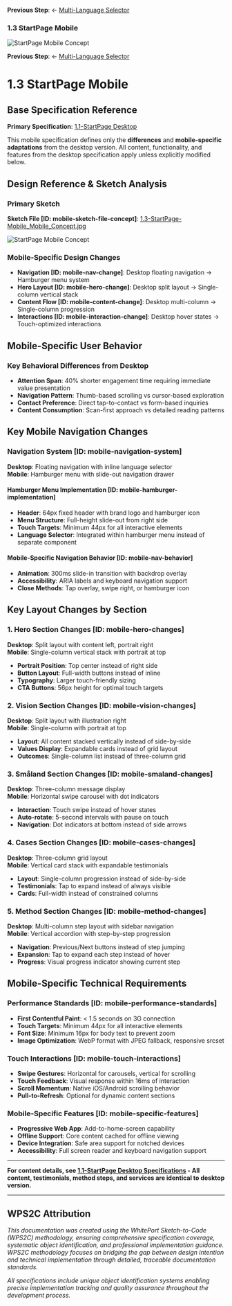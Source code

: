 **Previous Step**: ← [Multi-Language Selector](../1.2-Multi-Language-Selector/1.2-Multi-Language-Selector.md)

### 1.3 StartPage Mobile

![StartPage Mobile Concept](Sketches/1.3-StartPage-Mobile_Mobile_Concept.jpg)

**Previous Step**: ← [Multi-Language Selector](../1.2-Multi-Language-Selector/1.2-Multi-Language-Selector.md)

# 1.3 StartPage Mobile

## Base Specification Reference

**Primary Specification**: [1.1-StartPage Desktop](../1.1-StartPage/1.1-StartPage.md)

This mobile specification defines only the **differences** and **mobile-specific adaptations** from the desktop version. All content, functionality, and features from the desktop specification apply unless explicitly modified below.

## Design Reference & Sketch Analysis

### Primary Sketch
**Sketch File [ID: mobile-sketch-file-concept]**: [1.3-StartPage-Mobile_Mobile_Concept.jpg](Sketches/1.3-StartPage-Mobile_Mobile_Concept.jpg)

![StartPage Mobile Concept](Sketches/1.3-StartPage-Mobile_Mobile_Concept.jpg)

### Mobile-Specific Design Changes
- **Navigation [ID: mobile-nav-change]**: Desktop floating navigation → Hamburger menu system
- **Hero Layout [ID: mobile-hero-change]**: Desktop split layout → Single-column vertical stack
- **Content Flow [ID: mobile-content-change]**: Desktop multi-column → Single-column progression
- **Interactions [ID: mobile-interaction-change]**: Desktop hover states → Touch-optimized interactions

## Mobile-Specific User Behavior

### Key Behavioral Differences from Desktop
- **Attention Span**: 40% shorter engagement time requiring immediate value presentation
- **Navigation Pattern**: Thumb-based scrolling vs cursor-based exploration
- **Contact Preference**: Direct tap-to-contact vs form-based inquiries
- **Content Consumption**: Scan-first approach vs detailed reading patterns

## Key Mobile Navigation Changes

### Navigation System [ID: mobile-navigation-system]
**Desktop**: Floating navigation with inline language selector  
**Mobile**: Hamburger menu with slide-out navigation drawer

#### Hamburger Menu Implementation [ID: mobile-hamburger-implementation]
- **Header**: 64px fixed header with brand logo and hamburger icon
- **Menu Structure**: Full-height slide-out from right side 
- **Touch Targets**: Minimum 44px for all interactive elements
- **Language Selector**: Integrated within hamburger menu instead of separate component

#### Mobile-Specific Navigation Behavior [ID: mobile-nav-behavior]
- **Animation**: 300ms slide-in transition with backdrop overlay
- **Accessibility**: ARIA labels and keyboard navigation support
- **Close Methods**: Tap overlay, swipe right, or hamburger icon

## Key Layout Changes by Section

### 1. Hero Section Changes [ID: mobile-hero-changes]
**Desktop**: Split layout with content left, portrait right  
**Mobile**: Single-column vertical stack with portrait at top

- **Portrait Position**: Top center instead of right side
- **Button Layout**: Full-width buttons instead of inline
- **Typography**: Larger touch-friendly sizing
- **CTA Buttons**: 56px height for optimal touch targets

### 2. Vision Section Changes [ID: mobile-vision-changes]
**Desktop**: Split layout with illustration right  
**Mobile**: Single-column with portrait at top

- **Layout**: All content stacked vertically instead of side-by-side
- **Values Display**: Expandable cards instead of grid layout
- **Outcomes**: Single-column list instead of three-column grid

### 3. Småland Section Changes [ID: mobile-smaland-changes]
**Desktop**: Three-column message display  
**Mobile**: Horizontal swipe carousel with dot indicators

- **Interaction**: Touch swipe instead of hover states
- **Auto-rotate**: 5-second intervals with pause on touch
- **Navigation**: Dot indicators at bottom instead of side arrows

### 4. Cases Section Changes [ID: mobile-cases-changes]  
**Desktop**: Three-column grid layout  
**Mobile**: Vertical card stack with expandable testimonials

- **Layout**: Single-column progression instead of side-by-side
- **Testimonials**: Tap to expand instead of always visible
- **Cards**: Full-width instead of constrained columns

### 5. Method Section Changes [ID: mobile-method-changes]
**Desktop**: Multi-column step layout with sidebar navigation  
**Mobile**: Vertical accordion with step-by-step progression

- **Navigation**: Previous/Next buttons instead of step jumping
- **Expansion**: Tap to expand each step instead of hover
- **Progress**: Visual progress indicator showing current step

## Mobile-Specific Technical Requirements

### Performance Standards [ID: mobile-performance-standards]
- **First Contentful Paint**: < 1.5 seconds on 3G connection
- **Touch Targets**: Minimum 44px for all interactive elements  
- **Font Size**: Minimum 16px for body text to prevent zoom
- **Image Optimization**: WebP format with JPEG fallback, responsive srcset

### Touch Interactions [ID: mobile-touch-interactions]
- **Swipe Gestures**: Horizontal for carousels, vertical for scrolling
- **Touch Feedback**: Visual response within 16ms of interaction
- **Scroll Momentum**: Native iOS/Android scrolling behavior
- **Pull-to-Refresh**: Optional for dynamic content sections

### Mobile-Specific Features [ID: mobile-specific-features]
- **Progressive Web App**: Add-to-home-screen capability
- **Offline Support**: Core content cached for offline viewing
- **Device Integration**: Safe area support for notched devices
- **Accessibility**: Full screen reader and keyboard navigation support

---

**For content details, see [1.1-StartPage Desktop Specifications](../1.1-StartPage/1.1-StartPage.md) - All content, testimonials, method steps, and services are identical to desktop version.**

---

## WPS2C Attribution

*This documentation was created using the WhitePort Sketch-to-Code (WPS2C) methodology, ensuring comprehensive specification coverage, systematic object identification, and professional implementation guidance. WPS2C methodology focuses on bridging the gap between design intention and technical implementation through detailed, traceable documentation standards.*

*All specifications include unique object identification systems enabling precise implementation tracking and quality assurance throughout the development process.*
